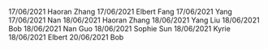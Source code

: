 17/06/2021 Haoran Zhang
17/06/2021 Elbert Fang
17/06/2021 Yang
17/06/2021 Nan
18/06/2021 Haoran Zhang
18/06/2021 Yang Liu
18/06/2021 Bob
18/06/2021 Nan Guo
18/06/2021 Sophie Sun
18/06/2021 Kyrie
18/06/2021 Elbert
20/06/2021 Bob